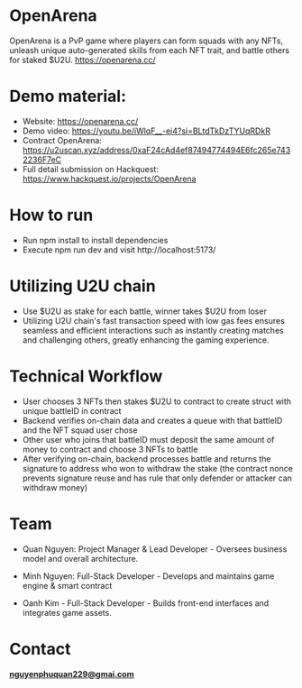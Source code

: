 # OpenArena

OpenArena is a PvP game where players can form squads with any NFTs, unleash unique auto-generated skills from each NFT trait, and battle others for staked $U2U.
https://openarena.cc/

# Demo material:
* Website: https://openarena.cc/
* Demo video: https://youtu.be/iWlqF__-ei4?si=BLtdTkDzTYUqRDkR
* Contract OpenArena: https://u2uscan.xyz/address/0xaF24cAd4ef87494774494E6fc265e7432236F7eC
* Full detail submission on Hackquest: https://www.hackquest.io/projects/OpenArena

# How to run
* Run npm install to install dependencies
* Execute npm run dev and visit http://localhost:5173/

# Utilizing U2U chain
* Use $U2U as stake for each battle, winner takes $U2U from loser
* Utilizing U2U chain's fast transaction speed with low gas fees ensures seamless and efficient interactions such as instantly creating matches and challenging others, greatly enhancing the gaming experience.

# Technical Workflow
* User chooses 3 NFTs then stakes $U2U to contract to create struct with unique battleID in contract
* Backend verifies on-chain data and creates a queue with that battleID and the NFT squad user chose
* Other user who joins that battleID must deposit the same amount of money to contract and choose 3 NFTs to battle
* After verifying on-chain, backend processes battle and returns the signature to address who won to withdraw the stake (the contract nonce prevents signature reuse and has rule that only defender or attacker can withdraw money)

# Team
* Quan Nguyen: Project Manager & Lead Developer - Oversees business model and overall architecture.

* Minh Nguyen: Full-Stack Developer - Develops and maintains game engine & smart contract

* Oanh Kim - Full-Stack Developer - Builds front-end interfaces and integrates game assets.


# Contact
**nguyenphuquan229@gmai.com** 



